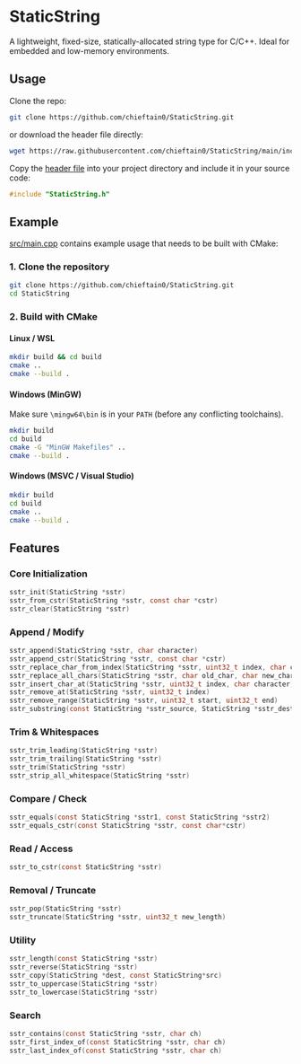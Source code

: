 # StaticString

A lightweight, fixed-size, statically-allocated string type for C/C++. Ideal for embedded and low-memory environments.

## Usage

Clone the repo:

```bash
git clone https://github.com/chieftain0/StaticString.git
```

or download the header file directly:

```bash
wget https://raw.githubusercontent.com/chieftain0/StaticString/main/include/StaticString.h -O StaticString.h
```

Copy the [header file](include/StaticString.h) into your project directory and include it in your source code:

```c
#include "StaticString.h"
```

## Example

[src/main.cpp](src/main.cpp) contains example usage that needs to be built with CMake:

### 1. Clone the repository

```bash
git clone https://github.com/chieftain0/StaticString.git
cd StaticString
```

### 2. Build with CMake

#### Linux / WSL

```bash
mkdir build && cd build
cmake ..
cmake --build .
```

#### Windows (MinGW)

Make sure `\mingw64\bin` is in your `PATH` (before any conflicting toolchains).

```bash
mkdir build
cd build
cmake -G "MinGW Makefiles" ..
cmake --build .
```

#### Windows (MSVC / Visual Studio)

```bash
mkdir build
cd build
cmake ..
cmake --build .
```

## Features

### Core Initialization

```c
sstr_init(StaticString *sstr) 
sstr_from_cstr(StaticString *sstr, const char *cstr) 
sstr_clear(StaticString *sstr) 
```

### Append / Modify

```c
sstr_append(StaticString *sstr, char character)
sstr_append_cstr(StaticString *sstr, const char *cstr) 
sstr_replace_char_from_index(StaticString *sstr, uint32_t index, char character) 
sstr_replace_all_chars(StaticString *sstr, char old_char, char new_char) 
sstr_insert_char_at(StaticString *sstr, uint32_t index, char character) 
sstr_remove_at(StaticString *sstr, uint32_t index) 
sstr_remove_range(StaticString *sstr, uint32_t start, uint32_t end) 
sstr_substring(const StaticString *sstr_source, StaticString *sstr_dest, uint32_t start, uint32_t end) 
```

### Trim & Whitespaces

```c
sstr_trim_leading(StaticString *sstr)
sstr_trim_trailing(StaticString *sstr)
sstr_trim(StaticString *sstr)
sstr_strip_all_whitespace(StaticString *sstr)
```

### Compare / Check

```c
sstr_equals(const StaticString *sstr1, const StaticString *sstr2)
sstr_equals_cstr(const StaticString *sstr, const char*cstr)
```

### Read / Access

```c
sstr_to_cstr(const StaticString *sstr)
```

### Removal / Truncate

```c
sstr_pop(StaticString *sstr)
sstr_truncate(StaticString *sstr, uint32_t new_length)
```

### Utility

```c
sstr_length(const StaticString *sstr)
sstr_reverse(StaticString *sstr)
sstr_copy(StaticString *dest, const StaticString*src)
sstr_to_uppercase(StaticString *sstr)
sstr_to_lowercase(StaticString *sstr)
```

### Search

```c
sstr_contains(const StaticString *sstr, char ch)
sstr_first_index_of(const StaticString *sstr, char ch)
sstr_last_index_of(const StaticString *sstr, char ch)

```
